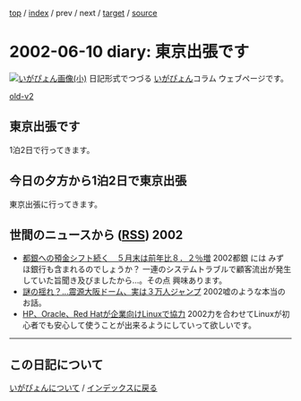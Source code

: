 [top](https://igapyon.github.io/diary/) 
 / [index](https://igapyon.github.io/diary/2002/index.html) 
 / prev 
 / next 
 / [target](https://igapyon.github.io/diary/2002/ig020610.html) 
 / [source](https://github.com/igapyon/diary/blob/gh-pages/2002/ig020610.html.src.md) 

2002-06-10 diary: 東京出張です
=====================================================================================================
[![いがぴょん画像(小)](https://igapyon.github.io/diary/images/iga200306s.jpg "いがぴょん")](https://igapyon.github.io/diary/memo/memoigapyon.html) 日記形式でつづる [いがぴょん](https://igapyon.github.io/diary/memo/memoigapyon.html)コラム ウェブページです。

[old-v2](ig020610-orig.html)

## 東京出張です

1泊2日で行ってきます。


## 今日の夕方から1泊2日で東京出張

東京出張に行ってきます。

## 世間のニュースから ([RSS](ig020610-news.xml)) 2002


* [都銀への預金シフト続く　５月末は前年比８．２％増](http://www.asahi.com/business/update/0608/006.html)  2002都銀 には みずほ銀行も含まれるのでしょうか？ 一連のシステムトラブルで顧客流出が発生していた旨聞き及びましたから…。その点 興味あります。
* [謎の揺れ？…震源大阪ドーム、実は３万人ジャンプ](http://www.yomiuri.co.jp/04/20020607ic16.htm)  2002嘘のような本当のお話。
* [HP、Oracle、Red Hatが企業向けLinuxで協力](http://biztech.nikkeibp.co.jp/wcs/show/leaf?CID=onair/biztech/comp/189537)  2002力を合わせてLinuxが初心者でも安心して使うことが出来るようにしていって欲しいです。


----------------------------------------------------------------------------------------------------

## この日記について
[いがぴょんについて](https://igapyon.github.io/diary/memo/memoigapyon.html) / [インデックスに戻る](https://igapyon.github.io/diary/idxall.html)
